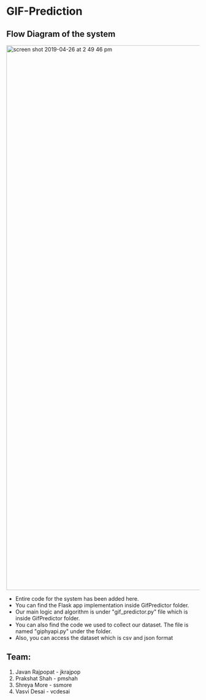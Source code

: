 # GIF-Prediction
## Flow Diagram of the system
<img width="1422" alt="screen shot 2019-04-26 at 2 49 46 pm" src="https://media.github.ncsu.edu/user/10114/files/9640e680-6832-11e9-9228-9c567c94b80b">

- Entire code for the system has been added here.
- You can find the Flask app implementation inside GifPredictor folder.
- Our main logic and algorithm is under "gif_predictor.py" file which is inside GifPredictor folder.
- You can also find the code we used to collect our dataset. The file is named "giphyapi.py" under the folder.
- Also, you can access the dataset which is csv and json format

## Team:
1. Javan Rajpopat - jkrajpop
2. Prakshat Shah - pmshah
3. Shreya More - ssmore
4. Vasvi Desai - vcdesai
